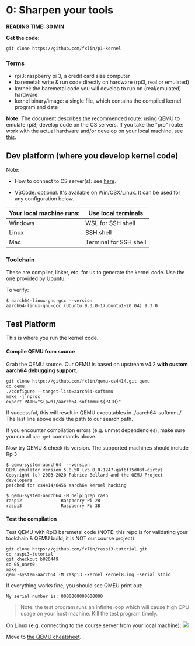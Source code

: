# 0: Sharpen your tools                 

**READING TIME: 30 MIN**

**Get the code**: 

```
git clone https://github.com/fxlin/p1-kernel
```

### Terms

* rpi3: raspberry pi 3, a credit card size computer
* baremetal: write & run code directly on hardware (rpi3, real or emulated)
* kernel: the baremetal code you will develop to run on (real/emulated) hardware
* kernel binary/image: a single file, which contains the compiled kernel program and data

**Note:** The document describes the recommended route: using QEMU to emulate rpi3; develop code on the CS servers. If you take the "pro" route: work with the actual hardware and/or develop on your local machine, see [this](rpi-os-full.md).

## Dev platform (where you develop kernel code)
Note: 

* How to connect to CS server(s): see [here](../ssh-proxy.md). 

* VSCode: optional. It's available on Win/OSX/Linux. It can be used for any configuration below.

| Your local machine runs: | Use local terminals    |
| ------------------------ | ---------------------- |
| Windows                  | WSL for SSH shell      |
| Linux                    | SSH shell              |
| Mac                      | Terminal for SSH shell |


### Toolchain

These are compiler, linker, etc. for us to generate the kernel code. Use the one provided by Ubuntu. 

To verify: 


```
$ aarch64-linux-gnu-gcc --version
aarch64-linux-gnu-gcc (Ubuntu 9.3.0-17ubuntu1~20.04) 9.3.0
```

## Test Platform  

This is where you run the kernel code. 

#### Compile QEMU from source 


Grab the QEMU source.  Our QEMU is based on upstream v4.2 **with custom aarch64 debugging support.** 

```
git clone https://github.com/fxlin/qemu-cs4414.git qemu
cd qemu
./configure --target-list=aarch64-softmmu
make -j`nproc`
export PATH="$(pwd)/aarch64-softmmu:${PATH}"
```

If successful, this will result in QEMU executables in ./aarch64-softmmu/. The last line above adds the path to our search path. 

If you encounter compilation errors (e.g. unmet dependencies), make sure you run all `apt get` commands above. 

Now try QEMU & check its version. The supported machines should include Rpi3

```
$ qemu-system-aarch64  --version                 
QEMU emulator version 5.0.50 (v5.0.0-1247-gaf6f75d03f-dirty)                   
Copyright (c) 2003-2020 Fabrice Bellard and the QEMU Project developers        
patched for cs4414/6456 aarch64 kernel hacking    

$ qemu-system-aarch64 -M help|grep rasp
raspi2               Raspberry Pi 2B
raspi3               Raspberry Pi 3B
```

#### Test the compilation

Test QEMU with Rpi3 baremetal code (NOTE: this repo is for validating your toolchain & QEMU build; it is NOT our course project)

```
git clone https://github.com/fxlin/raspi3-tutorial.git
cd raspi3-tutorial
git checkout b026449
cd 05_uart0
make 
qemu-system-aarch64 -M raspi3 -kernel kernel8.img -serial stdio
```

If everything works fine, you should see QMEU print out: 

```
My serial number is: 0000000000000000
```

>  Note: the test program runs an infinite loop which will cause high CPU usage on your host machine. Kill the test program timely. 

On Linux (e.g. connecting to the course server from your local machine):
![](test-qemu.gif)

Move to [the QEMU cheatsheet](../qemu.md). 

